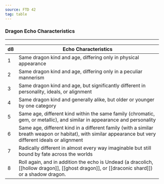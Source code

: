 ```yaml
---
source: FTD 42
tag: table
---
```


### Dragon Echo Characteristics
---
|d8|Echo Characteristics|
|----|------------|
|1|Same dragon kind and age, differing only in physical appearance|
|2|Same dragon kind and age, differing only in a peculiar mannerism|
|3|Same dragon kind and age, but significantly different in personality, ideals, or alignment|
|4|Same dragon kind and generally alike, but older or younger by one category|
|5|Same age, different kind within the same family (chromatic, gem, or metallic), and similar in appearance and personality|
|6|Same age, different kind in a different family (with a similar breath weapon or habitat), with similar appearance but very different ideals or alignment|
|7|Radically different in almost every way imaginable but still bound by fate across the worlds|
|8|Roll again, and in addition the echo is Undead (a dracolich, [[hollow dragon]], [[ghost dragon]], or [[draconic shard]]) or a shadow dragon.|
